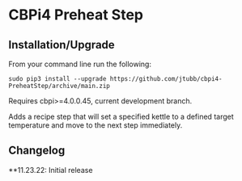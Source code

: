 # CBPi4 Preheat Step

## Installation/Upgrade

From your command line run the following:

```
sudo pip3 install --upgrade https://github.com/jtubb/cbpi4-PreheatStep/archive/main.zip
```

Requires cbpi>=4.0.0.45, current development branch.

Adds a recipe step that will set a specified kettle to a defined target temperature and move to the next step immediately.

##  Changelog

**11.23.22: Initial release
